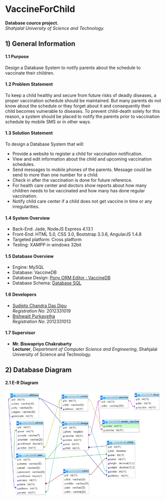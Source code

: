 # VaccineForChild     
**Database cource project.**    
*Shahjalal University of Science and Technology.*     

## 1) General Information      

#### 1.1 Purpose     
Design a Database System to notify parents about the schedule to vaccinate their children.  

#### 1.2 Problem Statement    
To keep a child healthy and secure from future risks of deadly diseases, a proper vaccination schedule should be maintained. But many parents do not know about the schedule or they forget about it and consequently their child becomes vulnerable to diseases. To prevent child-death solely for this reason, a system should be placed to notify the parents prior to vaccination schedule by mobile SMS or in other ways.     

#### 1.3 Solution Statement    
To design a Database System that will:     

* Provide a website to register a child for vaccination notification.   
* View and edit information about the child and upcoming vaccination schedules.   
* Send messages to mobile phones of the parents. Message could be send to more than one number for a child.   
* Check in after the vaccination is done for future reference.   
* For health care center and doctors show reports about how many children needs to be vaccinated and how many has done regular vaccination.    
* Notify child care center if a child does not get vaccine in time or any irregularities.   

#### 1.4 System Overview    

* Back-End: Jade, NodeJS Express 4.13.1
* Front-End: HTML 5.0, CSS 3.0, Bootstrap 3.3.6, AngularJS 1.4.8
* Targeted platform: Cross platform   
* Testing: XAMPP in windows 32bit   

#### 1.5 Database Overview

* Engine: MySQL    
* Database: VaccineDB    
* Database Design: [Pony ORM Editor : VaccineDB](https://editor.ponyorm.com/user/sdipu/VaccineDB)     
* Database Schema: [Database SQL](_database/db.sql)   

#### 1.6 Developers
 
* [Sudipto Chandra Das Dipu](https://github.com/dipu-bd)   
*Registration No*: 2012331019   
* [Bishwajit Purkaystha](https://github.com/bishwa420)      
*Registration No*: 2012331013    

#### 1.7 Supervisor 

* **Mr. Biswapriyo Chakrabarty**    
**Lecturer**, *Department of Computer Science and Engineering*, Shahjalal University of Science and Technology.    
   
   
## 2) Database Diagram

#### 2.1 E-R Diagram    

![E-R Diagram](_plans/database.png)

